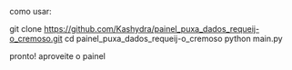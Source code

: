 como usar:


git clone https://github.com/Kashydra/painel_puxa_dados_requeij-o_cremoso.git
cd painel_puxa_dados_requeij-o_cremoso
python main.py

pronto! aproveite o painel
